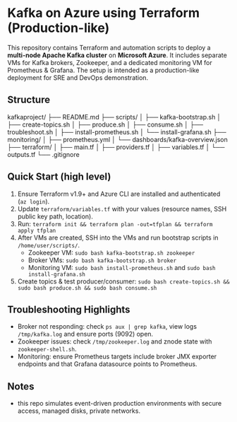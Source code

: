 # Kafka on Azure using Terraform (Production-like)

This repository contains Terraform and automation scripts to deploy a **multi-node Apache Kafka cluster** on **Microsoft Azure**.
It includes separate VMs for Kafka brokers, Zookeeper, and a dedicated monitoring VM for Prometheus & Grafana. The setup is
intended as a production-like deployment for SRE and DevOps demonstration.

## Structure
kafkaproject/
├── README.md
├── scripts/
│   ├── kafka-bootstrap.sh
│   ├── create-topics.sh
│   ├── produce.sh
│   ├── consume.sh
│   ├── troubleshoot.sh
│   ├── install-prometheus.sh
│   └── install-grafana.sh
├── monitoring/
│   ├── prometheus.yml
│   └── dashboards/kafka-overview.json
├── terraform/
│   ├── main.tf
│   ├── providers.tf
│   ├── variables.tf
│   └── outputs.tf
└── .gitignore

## Quick Start (high level)
1. Ensure Terraform v1.9+ and Azure CLI are installed and authenticated (`az login`).
2. Update `terraform/variables.tf` with your values (resource names, SSH public key path, location).
3. Run: `terraform init && terraform plan -out=tfplan && terraform apply tfplan`
4. After VMs are created, SSH into the VMs and run bootstrap scripts in `/home/user/scripts/`.
   - Zookeeper VM: `sudo bash kafka-bootstrap.sh zookeeper`
   - Broker VMs: `sudo bash kafka-bootstrap.sh broker`
   - Monitoring VM: `sudo bash install-prometheus.sh` and `sudo bash install-grafana.sh`
5. Create topics & test producer/consumer: `sudo bash create-topics.sh && sudo bash produce.sh && sudo bash consume.sh`

## Troubleshooting Highlights
- Broker not responding: check `ps aux | grep kafka`, view logs `/tmp/kafka.log` and ensure ports (9092) open.
- Zookeeper issues: check `/tmp/zookeeper.log` and znode state with `zookeeper-shell.sh`.
- Monitoring: ensure Prometheus targets include broker JMX exporter endpoints and that Grafana datasource points to Prometheus.

## Notes
- this repo simulates event-driven production environments with secure access, managed disks, private networks.
